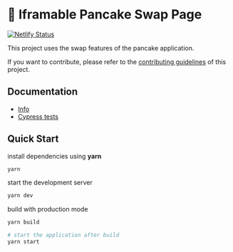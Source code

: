 # 🥞 Iframable Pancake Swap Page

[![Netlify Status](https://api.netlify.com/api/v1/badges/0f4c25a2-111b-4db9-b3bf-0480cba329a8/deploy-status)](https://titanx-pancakeswap.netlify.app/)

This project uses the swap features of the pancake application.

If you want to contribute, please refer to the [contributing guidelines](./CONTRIBUTING.md) of this project.

## Documentation

- [Info](doc/Info.md)
- [Cypress tests](doc/Cypress.md)


## Quick Start

install dependencies using **yarn**

```sh
yarn
```

start the development server
```sh
yarn dev
```

build with production mode
```sh
yarn build

# start the application after build
yarn start
```
